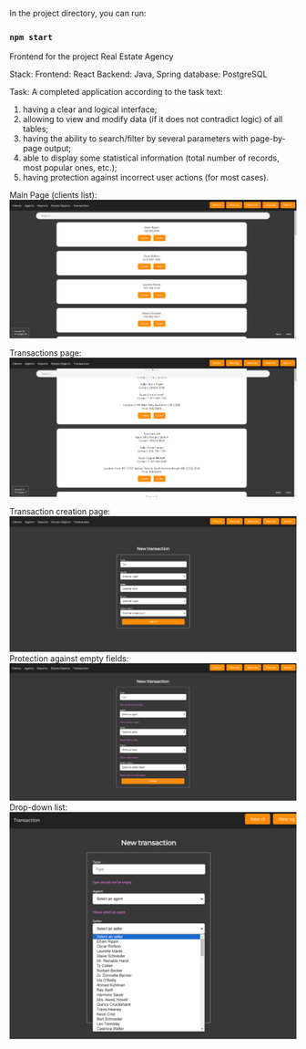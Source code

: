 In the project directory, you can run:

### `npm start`

Frontend for the project Real Estate Agency

  Stack:
Frontend: React
Backend: Java, Spring
database: PostgreSQL

  Task:
A completed application according to the task text:
1. having a clear and logical interface;
2. allowing to view and modify data (if it does not contradict logic) of all tables;
3. having the ability to search/filter by several parameters with page-by-page output;
4. able to display some statistical information (total number of records, most popular ones, etc.);
5. having protection against incorrect user actions (for most cases).

Main Page (clients list):
![Alt text](image-1.png)

Transactions page:
![Alt text](image-2.png)

Transaction creation page:
![Alt text](image-3.png)
Protection against empty fields:
![Alt text](image-4.png)
Drop-down list:
![Alt text](image-5.png)




